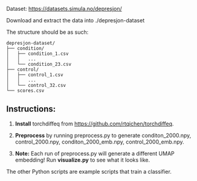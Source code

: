 Dataset: https://datasets.simula.no/depresjon/

Download and extract the data into ./depresjon-dataset

The structure should be as such:

    depresjon-dataset/
    ├── condition/
    │   ├── condition_1.csv
    │   │   ...
    │   └── condition_23.csv
    ├── control/
    │   ├── control_1.csv
    │   │   ...
    │   └── control_32.csv
    └── scores.csv 

## Instructions:

1. **Install** torchdiffeq from <https://github.com/rtqichen/torchdiffeq>.

2. **Preprocess** by running preprocess.py to generate conditon\_2000.npy, control\_2000.npy, conditon\_2000\_emb.npy, control\_2000\_emb.npy.

3. **Note:** Each run of preprocess.py will generate a different UMAP embedding! Run **visualize.py** to see what it looks like.

The other Python scripts are example scripts that train a classifier.
